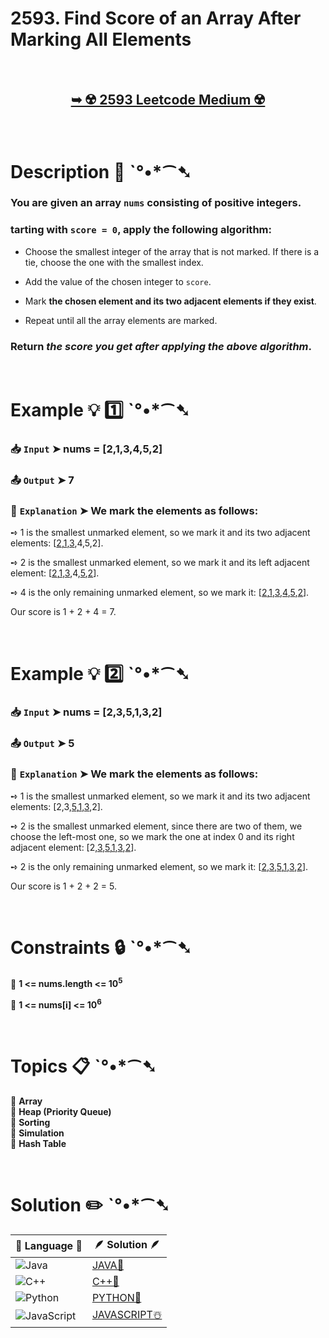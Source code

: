 # 2593. Find Score of an Array After Marking All Elements

</br>

<h2 align="center"> 

<a href="https://leetcode.com/problems/find-score-of-an-array-after-marking-all-elements/description/?envType=daily-question&envId=2024-12-13"><strong>➥ ☢️ 2593 Leetcode Medium ☢️ </strong></a>
</h2>

</br>

# Description 📜 ˋ°•*⁀➷

### You are given an array `nums` consisting of positive integers.

### tarting with `score = 0`, apply the following algorithm:


- Choose the smallest integer of the array that is not marked. If there is a tie, choose the one with the smallest index.

- Add the value of the chosen integer to `score`.

- Mark **the chosen element and its two adjacent elements if they exist**.

- Repeat until all the array elements are marked.

### Return *the score you get after applying the above algorithm*.

</br>

# Example 💡 1️⃣ ˋ°•*⁀➷

  ### 📥 `Input`  ➤ nums = [2,1,3,4,5,2]

  ### 📤 `Output`  ➤ 7

  ### 🔦 `Explanation`  ➤ We mark the elements as follows:

➺ 1 is the smallest unmarked element, so we mark it and its two adjacent elements: [<ins>2</ins>,<ins>1</ins>,<ins>3</ins>,4,5,2].

➺ 2 is the smallest unmarked element, so we mark it and its left adjacent element: [<ins>2</ins>,<ins>1</ins>,<ins>3</ins>,4,<ins>5</ins>,<ins>2</ins>].

➺ 4 is the only remaining unmarked element, so we mark it: [<ins>2</ins>,<ins>1</ins>,<ins>3</ins>,<ins>4</ins>,<ins>5</ins>,<ins>2</ins>].

Our score is 1 + 2 + 4 = 7.

</br>

# Example 💡 2️⃣ ˋ°•*⁀➷

  ### 📥 `Input` ➤ nums = [2,3,5,1,3,2]

  ### 📤 `Output`  ➤ 5

  ### 🔦 `Explanation` ➤  We mark the elements as follows:

➺ 1 is the smallest unmarked element, so we mark it and its two adjacent elements: [2,3,<ins>5</ins>,<ins>1</ins>,<ins>3</ins>,2].

➺ 2 is the smallest unmarked element, since there are two of them, we choose the left-most one, so we mark the one at index 0 and its right adjacent element: [2,<ins>3</ins>,<ins>5</ins>,<ins>1</ins>,<ins>3</ins>,<ins>2</ins>].

➺ 2 is the only remaining unmarked element, so we mark it: [<ins>2</ins>,<ins>3</ins>,<ins>5</ins>,<ins>1</ins>,<ins>3</ins>,<ins>2</ins>].

Our score is 1 + 2 + 2 = 5.

</br>

# Constraints 🔒 ˋ°•*⁀➷

🔹 **1 <= nums.length <= 10<sup>5</sup>** </br>

🔹 **1 <= nums[i] <= 10<sup>6</sup>** </br>

</br>

# Topics 📋 ˋ°•*⁀➷

🔸 **Array**  </br>
🔸 **Heap (Priority Queue)**  </br>
🔸 **Sorting** </br>
🔸 **Simulation** </br>
🔸 **Hash Table** </br>

</br>

# Solution ✏️ ˋ°•*⁀➷

| 📒 Language 📒  | 🪶 Solution 🪶 |
| ------------- | ------------- |
|  ![Java](https://img.shields.io/badge/java-%23ED8B00.svg?style=for-the-badge&logo=openjdk&logoColor=white)  | [JAVA🍁](https://github.com/Prakhar-002/LEETCODE/blob/main/%F0%9F%93%9C%20Daily%20Challange%20%F0%9F%92%A1/12%20December%20%F0%9F%90%BB%E2%80%8D%E2%9D%84%EF%B8%8F%202024/13%20-%2012%20-%202024%20---%202593.%20Find%20Score%20of%20an%20Array%20After%20Marking%20All%20Elements%20%E2%98%83%EF%B8%8F%20%F0%9F%8D%81%20%F0%9F%8D%B0%20%F0%9F%8E%B2/%F0%9F%8D%81JAVA%20-%202593.%20Find%20Score%20of%20an%20Array%20After%20Marking%20All%20Elements.java) |
|  ![C++](https://img.shields.io/badge/c++-%2300599C.svg?style=for-the-badge&logo=c%2B%2B&logoColor=white)  | [C++🎲](https://github.com/Prakhar-002/LEETCODE/blob/main/%F0%9F%93%9C%20Daily%20Challange%20%F0%9F%92%A1/12%20December%20%F0%9F%90%BB%E2%80%8D%E2%9D%84%EF%B8%8F%202024/13%20-%2012%20-%202024%20---%202593.%20Find%20Score%20of%20an%20Array%20After%20Marking%20All%20Elements%20%E2%98%83%EF%B8%8F%20%F0%9F%8D%81%20%F0%9F%8D%B0%20%F0%9F%8E%B2/%F0%9F%8E%B2CPP%20-%202593.%20Find%20Score%20of%20an%20Array%20After%20Marking%20All%20Elements.cpp)  |
|  ![Python](https://img.shields.io/badge/python-3670A0?style=for-the-badge&logo=python&logoColor=ffdd54)    | [PYTHON🍰](https://github.com/Prakhar-002/LEETCODE/blob/main/%F0%9F%93%9C%20Daily%20Challange%20%F0%9F%92%A1/12%20December%20%F0%9F%90%BB%E2%80%8D%E2%9D%84%EF%B8%8F%202024/13%20-%2012%20-%202024%20---%202593.%20Find%20Score%20of%20an%20Array%20After%20Marking%20All%20Elements%20%E2%98%83%EF%B8%8F%20%F0%9F%8D%81%20%F0%9F%8D%B0%20%F0%9F%8E%B2/%F0%9F%8D%B0PYTHON%20-%202593.%20Find%20Score%20of%20an%20Array%20After%20Marking%20All%20Elements.py) |
| ![JavaScript](https://img.shields.io/badge/javascript-%23323330.svg?style=for-the-badge&logo=javascript&logoColor=%23F7DF1E)   | [JAVASCRIPT☃️](https://github.com/Prakhar-002/LEETCODE/blob/main/%F0%9F%93%9C%20Daily%20Challange%20%F0%9F%92%A1/12%20December%20%F0%9F%90%BB%E2%80%8D%E2%9D%84%EF%B8%8F%202024/13%20-%2012%20-%202024%20---%202593.%20Find%20Score%20of%20an%20Array%20After%20Marking%20All%20Elements%20%E2%98%83%EF%B8%8F%20%F0%9F%8D%81%20%F0%9F%8D%B0%20%F0%9F%8E%B2/%E2%98%83%EF%B8%8FJAVASCRIPT%20-%202593.%20Find%20Score%20of%20an%20Array%20After%20Marking%20All%20Elements.js) |
